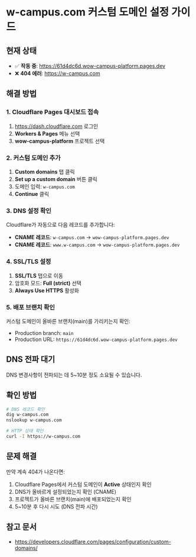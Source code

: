 # w-campus.com 커스텀 도메인 설정 가이드

## 현재 상태
- ✅ **작동 중**: https://61d4dc6d.wow-campus-platform.pages.dev
- ❌ **404 에러**: https://w-campus.com

## 해결 방법

### 1. Cloudflare Pages 대시보드 접속
1. https://dash.cloudflare.com 로그인
2. **Workers & Pages** 메뉴 선택
3. **wow-campus-platform** 프로젝트 선택

### 2. 커스텀 도메인 추가
1. **Custom domains** 탭 클릭
2. **Set up a custom domain** 버튼 클릭
3. 도메인 입력: `w-campus.com`
4. **Continue** 클릭

### 3. DNS 설정 확인
Cloudflare가 자동으로 다음 레코드를 추가합니다:
- **CNAME 레코드**: `w-campus.com` → `wow-campus-platform.pages.dev`
- **CNAME 레코드**: `www.w-campus.com` → `wow-campus-platform.pages.dev`

### 4. SSL/TLS 설정
1. **SSL/TLS** 탭으로 이동
2. 암호화 모드: **Full (strict)** 선택
3. **Always Use HTTPS** 활성화

### 5. 배포 브랜치 확인
커스텀 도메인이 올바른 브랜치(main)를 가리키는지 확인:
- Production branch: `main`
- Production URL: `https://61d4dc6d.wow-campus-platform.pages.dev`

## DNS 전파 대기
DNS 변경사항이 전파되는 데 5~10분 정도 소요될 수 있습니다.

## 확인 방법
```bash
# DNS 레코드 확인
dig w-campus.com
nslookup w-campus.com

# HTTP 상태 확인
curl -I https://w-campus.com
```

## 문제 해결
만약 계속 404가 나온다면:
1. Cloudflare Pages에서 커스텀 도메인이 **Active** 상태인지 확인
2. DNS가 올바르게 설정되었는지 확인 (CNAME)
3. 프로젝트가 올바른 브랜치(main)에 배포되었는지 확인
4. 5~10분 후 다시 시도 (DNS 전파 시간)

## 참고 문서
- https://developers.cloudflare.com/pages/configuration/custom-domains/
